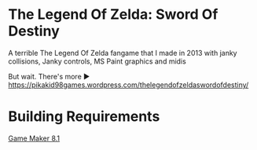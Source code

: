 # The Legend Of Zelda: Sword Of Destiny

A terrible The Legend Of Zelda fangame that I made in 2013 with janky collisions, Janky controls, MS Paint graphics and midis

But wait. There's more ► https://pikakid98games.wordpress.com/thelegendofzeldaswordofdestiny/


<h1>Building Requirements</h1>

[Game Maker 8.1](https://archive.org/details/GameMaker81)
